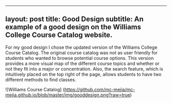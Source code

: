 
---
layout: post
title: Good Design
subtitle: An example of a good design on the Williams College Course Catalog website.
---

For my good design I chose the updated version of the Williams College Course Catalog. The original course catalog was not as user friendly for students who wanted to browse potential course options. This version provides a more visual map of the different course topics and whether or not they fit into a major or concentration. Also, the search feature, which is intuitively placed on the top right of the page, allows students to have two different methods to find classes. 

![Williams Course Catalog] (https://github.com/mc-mejia/mc-mejia.github.io/blob/master/img/gooddesign.png?raw=true)
